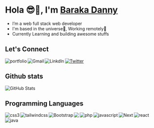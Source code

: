 # Hola 😎👋, I'm [Baraka Danny](https://github.com/barakadanny)

- I’m a web full stack web developer
- I'm based in the universe🌌, Working remotely🤗
- Currently Learning and building awesome stuffs 

## Let's Connect
[<img align="left" alt="portfolio" src="https://img.shields.io/badge/Portfolio-%23000000.svg?style=for-the-badge&logo=firefox&logoColor=#FF7139" />](https://github.com/barakadanny)

[<img align="left" alt="Gmail" src="https://img.shields.io/badge/Gmail-D14836?style=for-the-badge&logo=gmail&logoColor=white" />](mailto:barakadan421@gmail.com)

[<img align="left" alt="Linkdln" src="https://img.shields.io/badge/linkedin-%230077B5.svg?style=for-the-badge&logo=linkedin&logoColor=white" />](https://www.linkedin.com/in/danny-baraka-589156169/)

[<img align="" alt="Twitter" src="https://img.shields.io/badge/Twitter-%231DA1F2.svg?style=for-the-badge&logo=Twitter&logoColor=white" />](https://twitter.com/Barakadanny2)

## Github stats
![GitHub Stats](https://github-readme-stats.vercel.app/api?username=barakadanny&theme=radical)

## Programming Languages
<img align="left" alt="css3" src="https://img.shields.io/badge/css3-%231572B6.svg?style=for-the-badge&logo=css3&logoColor=white" />
<img align="left" alt="tailwindcss" src="https://img.shields.io/badge/tailwindcss-%2338B2AC.svg?style=for-the-badge&logo=tailwind-css&logoColor=white" />
<img align="left" alt="Bootstrap" src="https://img.shields.io/badge/bootstrap-%23563D7C.svg?style=for-the-badge&logo=bootstrap&logoColor=white" />
<img align="left" alt"Laravel" src="https://img.shields.io/badge/laravel-%23FF2D20.svg?style=for-the-badge&logo=laravel&logoColor=white" />
<img align="left" alt="php" src="https://img.shields.io/badge/php-%23777BB4.svg?style=for-the-badge&logo=php&logoColor=white" />
<img align="left" alt="javascript" src="https://img.shields.io/badge/javascript-%23323330.svg?style=for-the-badge&logo=javascript&logoColor=%23F7DF1E" />
<img align="" alt="react" src="https://img.shields.io/badge/react-%2320232a.svg?style=for-the-badge&logo=react&logoColor=%2361DAFB" />
<img align="left" alt="Next" src="https://img.shields.io/badge/Next-black?style=for-the-badge&logo=next.js&logoColor=white" />
<img align="" alt="java" src="https://img.shields.io/badge/java-%23ED8B00.svg?style=for-the-badge&logo=java&logoColor=white" />


